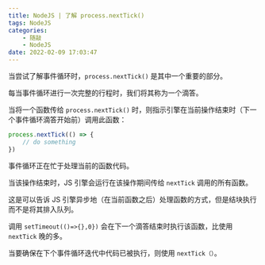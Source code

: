```yaml
---
title: NodeJS | 了解 process.nextTick()
tags: NodeJS
categories:
    - 随敲
    - NodeJS
date: 2022-02-09 17:03:47
---
```


当尝试了解事件循环时，`process.nextTick()` 是其中一个重要的部分。

每当事件循环进行一次完整的行程时，我们将其称为一个滴答。

当将一个函数传给 `process.nextTick()` 时，则指示引擎在当前操作结束时（下一个事件循环滴答开始前）调用此函数：

```js
process.nextTick(() => {
    // do something
})
```

事件循环正在忙于处理当前的函数代码。

当该操作结束时，JS 引擎会运行在该操作期间传给 `nextTick` 调用的所有函数。

这是可以告诉 JS 引擎异步地（在当前函数之后）处理函数的方式，但是结块执行而不是将其排入队列。

调用 `setTimeout(()=>{},0})` 会在下一个滴答结束时执行该函数，比使用 `nextTick` 晚的多。

当要确保在下个事件循环迭代中代码已被执行，则使用 `nextTick（）`。
